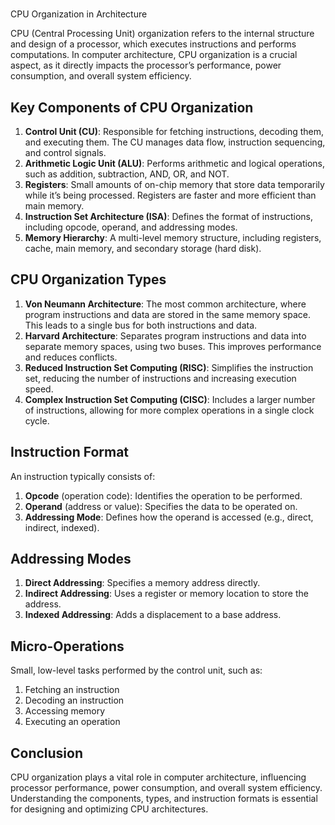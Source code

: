 # 

CPU Organization in Architecture

CPU (Central Processing Unit) organization refers to the internal structure and design of a processor, which executes instructions and performs computations. In computer architecture, CPU organization is a crucial aspect, as it directly impacts the processor’s performance, power consumption, and overall system efficiency.

## Key Components of CPU Organization

1. **Control Unit (CU)**: Responsible for fetching instructions, decoding them, and executing them. The CU manages data flow, instruction sequencing, and control signals.
2. **Arithmetic Logic Unit (ALU)**: Performs arithmetic and logical operations, such as addition, subtraction, AND, OR, and NOT.
3. **Registers**: Small amounts of on-chip memory that store data temporarily while it’s being processed. Registers are faster and more efficient than main memory.
4. **Instruction Set Architecture (ISA)**: Defines the format of instructions, including opcode, operand, and addressing modes.
5. **Memory Hierarchy**: A multi-level memory structure, including registers, cache, main memory, and secondary storage (hard disk).

## CPU Organization Types

1. **Von Neumann Architecture**: The most common architecture, where program instructions and data are stored in the same memory space. This leads to a single bus for both instructions and data.
2. **Harvard Architecture**: Separates program instructions and data into separate memory spaces, using two buses. This improves performance and reduces conflicts.
3. **Reduced Instruction Set Computing (RISC)**: Simplifies the instruction set, reducing the number of instructions and increasing execution speed.
4. **Complex Instruction Set Computing (CISC)**: Includes a larger number of instructions, allowing for more complex operations in a single clock cycle.

## Instruction Format

An instruction typically consists of:

1. **Opcode** (operation code): Identifies the operation to be performed.
2. **Operand** (address or value): Specifies the data to be operated on.
3. **Addressing Mode**: Defines how the operand is accessed (e.g., direct, indirect, indexed).

## Addressing Modes

1. **Direct Addressing**: Specifies a memory address directly.
2. **Indirect Addressing**: Uses a register or memory location to store the address.
3. **Indexed Addressing**: Adds a displacement to a base address.

## Micro-Operations

Small, low-level tasks performed by the control unit, such as:

1. Fetching an instruction
2. Decoding an instruction
3. Accessing memory
4. Executing an operation

## Conclusion

CPU organization plays a vital role in computer architecture, influencing processor performance, power consumption, and overall system efficiency. Understanding the components, types, and instruction formats is essential for designing and optimizing CPU architectures.